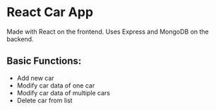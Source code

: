 # React Car App

Made with React on the frontend. Uses Express and MongoDB on the backend.

## Basic Functions:

* Add new car
* Modify car data of one car
* Modify car data of multiple cars
* Delete car from list

